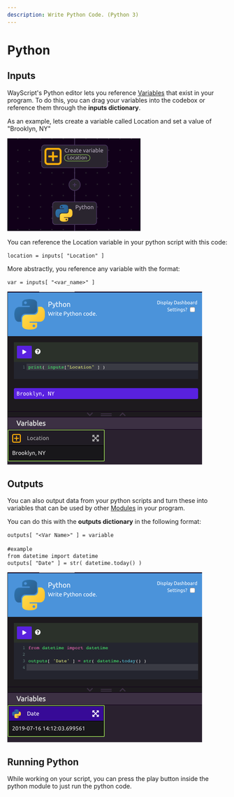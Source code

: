```yaml
---
description: Write Python Code. (Python 3)
---
```


# Python

## Inputs

WayScript's Python editor lets you reference [Variables](../../../introduction/variables.md) that exist in your program. To do this, you can drag your variables into the codebox or reference them through the **inputs dictionary**.

As an example, lets create a variable called Location and set a value of "Brooklyn, NY"

![](../../../.gitbook/assets/screenshot-2019-07-16-14.03.23.png)

You can reference the Location variable in your python script with this code:

```text
location = inputs[ "Location" ]
```

More abstractly, you reference any variable with the format:

```text
var = inputs[ "<var_name>" ] 
```

![](../../../.gitbook/assets/screenshot-2019-07-16-14.14.03.png)

## Outputs

You can also output data from your python scripts and turn these into variables that can be used by other [Modules](../../../introduction/modules.md) in your program. 

You can do this with the **outputs dictionary** in the following format:

```text
outputs[ "<Var Name>" ] = variable

#example
from datetime import datetime
outputs[ "Date" ] = str( datetime.today() )
```

![](../../../.gitbook/assets/screenshot-2019-07-16-14.12.32.png)

## Running Python

While working on your script, you can press the play button inside the python module to just run the python code. 

